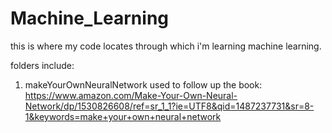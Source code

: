 # Machine_Learning
  this is where my code locates through which i'm learning machine learning.
  
  folders include:
  1. makeYourOwnNeuralNetwork
  used to follow up the book: https://www.amazon.com/Make-Your-Own-Neural-Network/dp/1530826608/ref=sr_1_1?ie=UTF8&qid=1487237731&sr=8-1&keywords=make+your+own+neural+network
  
  
